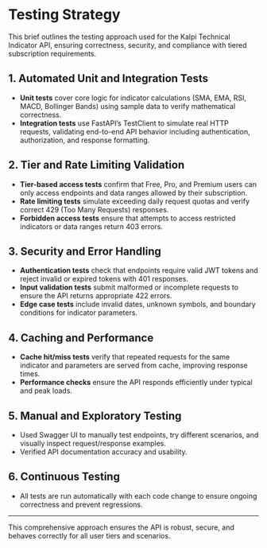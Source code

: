 # Testing Strategy

This brief outlines the testing approach used for the Kalpi Technical Indicator API, ensuring correctness, security, and compliance with tiered subscription requirements.

## 1. Automated Unit and Integration Tests

- **Unit tests** cover core logic for indicator calculations (SMA, EMA, RSI, MACD, Bollinger Bands) using sample data to verify mathematical correctness.
- **Integration tests** use FastAPI’s TestClient to simulate real HTTP requests, validating end-to-end API behavior including authentication, authorization, and response formatting.

## 2. Tier and Rate Limiting Validation

- **Tier-based access tests** confirm that Free, Pro, and Premium users can only access endpoints and data ranges allowed by their subscription.
- **Rate limiting tests** simulate exceeding daily request quotas and verify correct 429 (Too Many Requests) responses.
- **Forbidden access tests** ensure that attempts to access restricted indicators or data ranges return 403 errors.

## 3. Security and Error Handling

- **Authentication tests** check that endpoints require valid JWT tokens and reject invalid or expired tokens with 401 responses.
- **Input validation tests** submit malformed or incomplete requests to ensure the API returns appropriate 422 errors.
- **Edge case tests** include invalid dates, unknown symbols, and boundary conditions for indicator parameters.

## 4. Caching and Performance

- **Cache hit/miss tests** verify that repeated requests for the same indicator and parameters are served from cache, improving response times.
- **Performance checks** ensure the API responds efficiently under typical and peak loads.

## 5. Manual and Exploratory Testing

- Used Swagger UI to manually test endpoints, try different scenarios, and visually inspect request/response examples.
- Verified API documentation accuracy and usability.

## 6. Continuous Testing

- All tests are run automatically with each code change to ensure ongoing correctness and prevent regressions.

---

This comprehensive approach ensures the API is robust, secure, and behaves correctly for all user tiers and scenarios.

